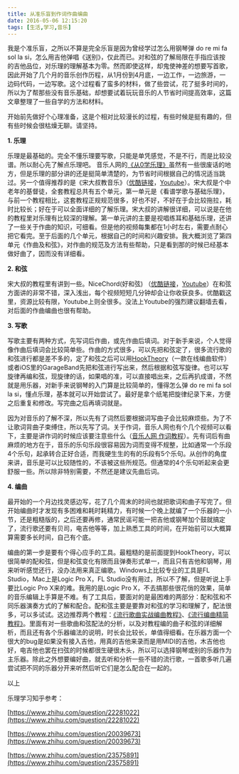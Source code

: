 ```yaml
---
title: 从准乐盲到作词作曲编曲
date: 2016-05-06 12:15:20
tags: [生活,学习,音乐]
---
```

我是个准乐盲，之所以不算是完全乐盲是因为曾经学过怎么用钢琴弹 do re mi fa sol la si，怎么用吉他弹唱《送别》，仅此而已。对和弦的了解局限在手指应该按的吉他品位，对乐理的理解基本为零。然而即使这样，却鬼使神差的想要写首歌，因此开始了几个月的音乐创作历程，从1月份到4月底，一边工作，一边旅游，一边码代码，一边写歌。这个过程看了蛮多的材料，做了些尝试，花了挺多时间的，所以为了帮那些没有音乐基础，却想要试着玩玩音乐的人节省时间提高效率，这篇文章整理了一些自学的方法和材料。

<!-- more -->

开始前先做好个心理准备，这是个相对比较漫长的过程，有些时候是挺有趣的，但有些时候会很枯燥无聊。请坚持。

**1. 乐理**

乐理是最基础的。完全不懂乐理要写歌，只能是单凭感觉，不是不行，而是比较没谱。所以耐心先了解点乐理吧。
音乐人网的[《从0学乐理》](https://www.youtube.com/playlist?list=PL6DMU-nBJuLAhmmk_jn0DSwyVjOVrbNw-)虽然有一些很废话的地方，但是乐理的部分讲的还是挺简单清楚的，为节省时间根据自己的情况适当跳过。另一个值得推荐的是《宋大叔教音乐》（[优酷链接](http://v.youku.com/v_show/id_XMjk1Nzg3NzI=.html?f=1865335&amp;from=y1.7-3)，[Youtube](https://www.youtube.com/playlist?list=PLK2XX7CZPrRK7VVDy-UYk6JayktAZAbho)）。宋大叔是个中老年的基督徒，全套教程总共有五个单元，第一单元是《看谱学歌与基础乐理》，与前一个教程相比，这套教程正规规范很多，好也不好，不好在于会比较拖拉，耗时比较长；好在于可以全面详细的了解乐理。宋大叔的讲解很详细，可以说是在他的教程里对乐理有比较深的理解。第一单元讲的主要是视唱练耳和基础乐理，还讲了一些关于作曲的知识，可细看。但是他的视频每集都在1小时左右，需要点耐心把它看完。至于后面的几个单元，根据自己的时间和兴趣安排。我大概浏览了第四单元《作曲及和弦》，对作曲的规范及方法有些帮助，只是看到那的时候已经基本做好曲了，因而没有详细看。

**2. 和弦**

宋大叔的教程里有讲到一些。NiceChord(好和弦) （[优酷链接](http://i.youku.com/u/UNDIzNjAwOTAw/videos)，[Youtube](https://www.youtube.com/channel/UCVXstWyJeO6No3jYELxYrjg)）在和弦方面讲的非常不错，深入浅出，每个视频短短几分钟却会让你收获良多。优酷戳这里，资源比较有限，Youtube上则全很多。没法上Youtube的强烈建议翻墙去看，对后面的作曲编曲也很有帮助。

**3. 写歌**

写歌主要有两种方式，先写词后作曲，或先作曲后填词。对于新手来说，个人觉得像作曲后填词会比较简单些。作曲的方式很多，可以先把和弦定了，很多流行歌的和弦进行都是差不多的，定了和弦之后可以用[HookTheory](http://www.hooktheory.com/hookpad/new)（一款在线编曲软件）或者iOS里的GarageBand先把和弦进行写出来，然后根据和弦写旋律。也可以写旋律再编和弦，现旋律的话，如果唱的准，可以直接唱出来，之后再扒成谱，不然就是用乐器，对新手来说钢琴的入门算是比较简单的，懂得怎么弹 do re mi fa sol la si，懂点乐理，基本就可以开始尝试了。最好是拿个纸笔把旋律纪录下来，方便之后重复和修改。写完曲之后再填词就是。

因为对音乐的了解不深，所以先有了词然后要根据词写曲子会比较麻烦些。为了不让歌词背曲子束缚住，所以先写了词。关于作词，音乐人网也有个几个视频可以看下，主要是讲作词的时候应该要注意些什么（[音乐人网 作词教程](http://www.musicren.cn/course/explore/gq)）。先有词后有曲麻烦的地方在于，音乐的乐句乐段很容易因为词而变得不规整，比如通常一个乐段4个乐句，起承转合正好合适，而我硬生生的有的乐段有5个乐句。从创作的角度来讲，音乐是可以比较随性的，不该被这些所规范。但通常的4个乐句听起来会更舒服一些。所以除非特别需要，不然还是建议先曲后词。&nbsp;

**4. 编曲**

最开始的一个月边找灵感边写，花了几个周末的时间也就把歌词和曲子写完了。但开始编曲时才发现有多困难和耗时耗精力，有时候一个晚上就编了一个乐器的一小节，还是粗糙版的，之后还要再修，通常民谣可能一把吉他或钢琴加个鼓就搞定了，流行歌还要有贝司，电吉他等等，加上熟悉工具的时间，在开始前可以大概算算需要多长时间，自己有个底。

编曲的第一步是要有个得心应手的工具。最粗糙的是前面提到HookTheory，可以很简单的配和弦，但是和弦变化有限而且弹奏形式单一，而且只有吉他和钢琴，用来听听感觉还行，没办法用来真正编歌。Windows上比较专业的工具是FL Studio，Mac上是Logic Pro X，FL Studio没有用过，所以不了解，但是听说上手要比Logic Pro X来的难。我用的是Logic Pro X，不去搞那些很花俏的效果，简单的音乐编辑上手算是不难。有了工具后，要面对的是最困难的两部分：配和弦和不同乐器演奏方式的了解和配合。配和弦主要是要靠对和弦的学习和理解了，配法很多，可以多试试。这边推荐两个教程：[《流行歌曲实战编曲教程》](http://v.youku.com/v_show/id_XNzYyMzEyNDg4.html?f=22843424&amp;from=y1.2-3.4.9)、[《流行编曲精简教程》](http://v.youku.com/v_show/id_XOTM1OTQwNjgw.html?f=23694023&amp;from=y1.7-3)。里面有对一些歌曲和弦配法的分析，以及对教程编的曲子和弦的详细解析，而且还有各个乐器编法的说明，时长会比较长，单值得细看。在乐器方面一个很大的bug是如果没有接入吉他，用真的吉他来录而是用MIDI的吉他，木吉他也好，电吉他也罢在扫弦的时候都很生硬很木头，所以可以选择钢琴或别的乐器作为主乐器。除此之外想要编好曲，就去听和分析一些不错的流行歌，一首歌多听几遍尝试把不同的乐器分开来听然后听它们是怎么配合在一起的。

以上

乐理学习知乎参考：

[https://www.zhihu.com/question/22281022](https://www.zhihu.com/question/22281022)

[https://www.zhihu.com/question/20039673](https://www.zhihu.com/question/20039673)

[https://www.zhihu.com/question/23575891](https://www.zhihu.com/question/23575891)
